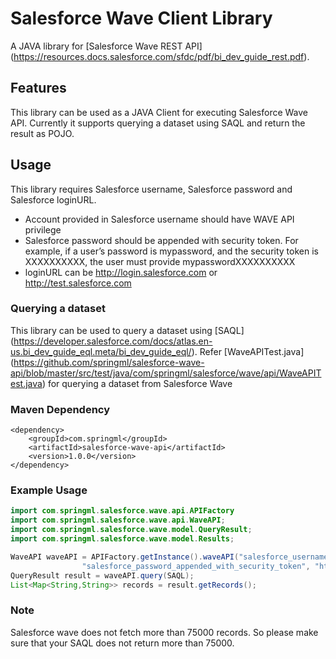 # Salesforce Wave Client Library

A JAVA library for [Salesforce Wave REST API] (https://resources.docs.salesforce.com/sfdc/pdf/bi_dev_guide_rest.pdf).

## Features
This library can be used as a JAVA Client for executing Salesforce Wave API. Currently it supports querying a dataset using SAQL and return the result as POJO.


## Usage
This library requires Salesforce username, Salesforce password and Salesforce loginURL.
* Account provided in Salesforce username should have WAVE API privilege
* Salesforce password should be appended with security token. For example, if a user’s password is mypassword, and the security token is XXXXXXXXXX, the user must provide mypasswordXXXXXXXXXX
* loginURL can be http://login.salesforce.com or http://test.salesforce.com 

### Querying a dataset
This library can be used to query a dataset using [SAQL] (https://developer.salesforce.com/docs/atlas.en-us.bi_dev_guide_eql.meta/bi_dev_guide_eql/). Refer [WaveAPITest.java] (https://github.com/springml/salesforce-wave-api/blob/master/src/test/java/com/springml/salesforce/wave/api/WaveAPITest.java) for querying a dataset from Salesforce Wave

### Maven Dependency
```
<dependency>
    <groupId>com.springml</groupId>
    <artifactId>salesforce-wave-api</artifactId>
    <version>1.0.0</version>
</dependency>
```

### Example Usage
```java
import com.springml.salesforce.wave.api.APIFactory
import com.springml.salesforce.wave.api.WaveAPI;
import com.springml.salesforce.wave.model.QueryResult;
import com.springml.salesforce.wave.model.Results;

WaveAPI waveAPI = APIFactory.getInstance().waveAPI("salesforce_username",
                "salesforce_password_appended_with_security_token", "https://login.salesforce.com");
QueryResult result = waveAPI.query(SAQL);
List<Map<String,String>> records = result.getRecords();

```


### Note
Salesforce wave does not fetch more than 75000 records. So please make sure that your SAQL does not return more than 75000.

